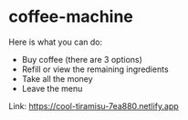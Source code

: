 # coffee-machine
Here is what you can do:

- Buy coffee (there are 3 options)
- Refill or view the remaining ingredients
- Take all the money
- Leave the menu

Link: https://cool-tiramisu-7ea880.netlify.app
